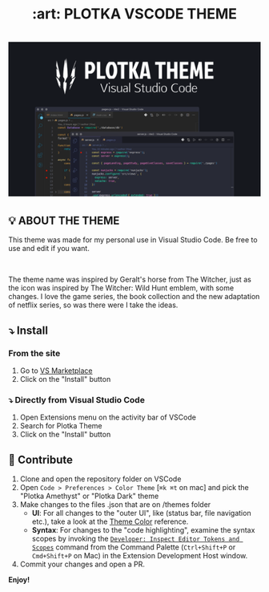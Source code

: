 <h1 align="center"> :art: PLOTKA VSCODE THEME <h1>

![Plotka Theme VSCode](https://github.com/vilopesp/plotka-vscode-theme/blob/master/assets/thumb.png?raw=true)

## :bulb: ABOUT THE THEME

<p>This theme was made for my personal use in Visual Studio Code. Be free to use and edit if you want.</p> <br>

<p> The theme name was inspired by Geralt's horse from The Witcher, just as the icon was inspired by The Witcher: Wild Hunt emblem, with some changes. I love the game series, the book collection and the new adaptation of netflix series, so was there were I take the ideas.<p>

## :arrow_heading_down: Install
### From the site
1. Go to [VS Marketplace](https://marketplace.visualstudio.com/items?itemName=vilopesp.plotka-theme)
2. Click on the "Install" button

### :arrow_heading_down: Directly from Visual Studio Code
1. Open Extensions menu on the activity bar of VSCode
2. Search for Plotka Theme
3. Click on the "Install" button

## :memo: Contribute

1. Clone and open the repository folder on VSCode
2. Open `Code > Preferences > Color Theme` [`⌘k ⌘t` on mac] and pick the "Plotka Amethyst" or "Plotka Dark" theme
3. Make changes to the files .json that are on /themes folder
    - **UI**: For all changes to the "outer UI", like (status bar, file navigation etc.), take a look at the [Theme Color](https://code.visualstudio.com/api/references/theme-color) reference.
    - **Syntax**: For changes to the "code highlighting", examine the syntax scopes by invoking the [`Developer: Inspect Editor Tokens and Scopes`](https://code.visualstudio.com/api/language-extensions/syntax-highlight-guide#scope-inspector) command from the Command Palette (`Ctrl+Shift+P` or `Cmd+Shift+P` on Mac) in the Extension Development Host window.
4. Commit your changes and open a PR.

**Enjoy!**

